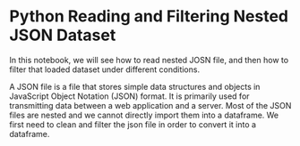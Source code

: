 # Python Reading and Filtering Nested JSON Dataset

In this notebook, we will see how to read nested JOSN file, and then how to filter that loaded dataset under different conditions.

A JSON file is a file that stores simple data structures and objects in JavaScript Object Notation (JSON) format. It is primarily used for transmitting data between a web application and a server. Most of the JSON files are nested and we cannot directly import them into a dataframe. We first need to clean and filter the json file in order to convert it into a dataframe.

